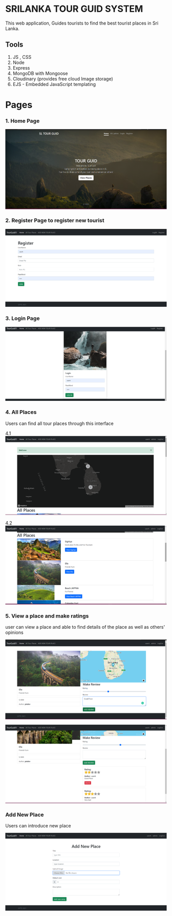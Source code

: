# SRILANKA TOUR GUID SYSTEM

This web application, Guides tourists to find the best tourist places in Sri Lanka.

## Tools 
1. JS , CSS
2. Node
3. Express
4. MongoDB with Mongoose
5. Cloudinary (provides free cloud Image storage)
6. EJS - Embedded JavaScript templating

# Pages

### 1. Home Page

![Image](https://github.com/Pirathees-180475H/SRILANKA-TOUR-GUID-SYSTEM/blob/e7b9a603cdf45ce8cf8b8d780de48c1c8a0a03e1/UI/Home%20Page.png)

### 2. Register Page to register new tourist

![Image](https://github.com/Pirathees-180475H/SRILANKA-TOUR-GUID-SYSTEM/blob/e7b9a603cdf45ce8cf8b8d780de48c1c8a0a03e1/UI/Register%20Page.png)

### 3. Login Page

![Image](https://github.com/Pirathees-180475H/SRILANKA-TOUR-GUID-SYSTEM/blob/e7b9a603cdf45ce8cf8b8d780de48c1c8a0a03e1/UI/Login%20Page.png)

### 4. All Places

Users can find all tour places through this interface

  4.1 ![Image](https://github.com/Pirathees-180475H/SRILANKA-TOUR-GUID-SYSTEM/blob/e7b9a603cdf45ce8cf8b8d780de48c1c8a0a03e1/UI/View%20All%20Places%201.png)
  
  4.2 ![Image](https://github.com/Pirathees-180475H/SRILANKA-TOUR-GUID-SYSTEM/blob/e7b9a603cdf45ce8cf8b8d780de48c1c8a0a03e1/UI/View%20All%20Places%202.png)

### 5. View a place and make ratings

user can view a place and able to find details of the place as well as others' opinions

![Image](https://github.com/Pirathees-180475H/SRILANKA-TOUR-GUID-SYSTEM/blob/e7b9a603cdf45ce8cf8b8d780de48c1c8a0a03e1/UI/View%20Single%20Page.png)

![Image](https://github.com/Pirathees-180475H/SRILANKA-TOUR-GUID-SYSTEM/blob/e7b9a603cdf45ce8cf8b8d780de48c1c8a0a03e1/UI/View%20single%20place%202.png)

### Add New Place

Users can introduce new place 

![Image](https://github.com/Pirathees-180475H/SRILANKA-TOUR-GUID-SYSTEM/blob/e7b9a603cdf45ce8cf8b8d780de48c1c8a0a03e1/UI/Introduce%20new%20plac.png)

